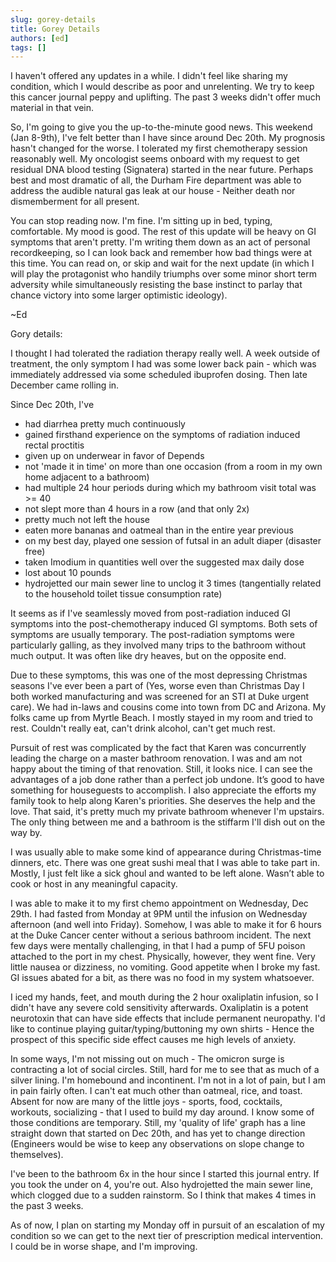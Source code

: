 ```yaml
---
slug: gorey-details
title: Gorey Details
authors: [ed]
tags: []
---
```

 
I haven't offered any updates in a while. I didn't feel like sharing my condition, which I would describe as poor and unrelenting. We try to keep this cancer journal peppy and uplifting. The past 3 weeks didn't offer much material in that vein.

So, I'm going to give you the up-to-the-minute good news. This weekend (Jan 8-9th), I've felt better than I have since around Dec 20th. My prognosis hasn't changed for the worse. I tolerated my first chemotherapy session reasonably well. My oncologist seems onboard with my request to get residual DNA blood testing (Signatera) started in the near future. Perhaps best and most dramatic of all, the Durham Fire department was able to address the audible natural gas leak at our house - Neither death nor dismemberment for all present.

<!-- truncate --> 

You can stop reading now. I'm fine. I'm sitting up in bed, typing, comfortable. My mood is good. The rest of this update will be heavy on GI symptoms that aren't pretty. I'm writing them down as an act of personal recordkeeping, so I can look back and remember how bad things were at this time. You can read on, or skip and wait for the next update (in which I will play the protagonist who handily triumphs over some minor short term adversity while simultaneously resisting the base instinct to parlay that chance victory into some larger optimistic ideology).

~Ed

 





 

Gory details:

I thought I had tolerated the radiation therapy really well. A week outside of treatment, the only symptom I had was some lower back pain - which was immediately addressed via some scheduled ibuprofen dosing. Then late December came rolling in.

 

Since Dec 20th, I've

 

- had diarrhea pretty much continuously
- gained firsthand experience on the symptoms of radiation induced rectal proctitis
- given up on underwear in favor of Depends
- not 'made it in time' on more than one occasion (from a room in my own home adjacent to a bathroom)
- had multiple 24 hour periods during which my bathroom visit total was >= 40
- not slept more than 4 hours in a row (and that only 2x)
- pretty much not left the house
- eaten more bananas and oatmeal than in the entire year previous
- on my best day, played one session of futsal in an adult diaper (disaster free)
- taken Imodium in quantities well over the suggested max daily dose
- lost about 10 pounds
- hydrojetted our main sewer line to unclog it 3 times (tangentially related to the household toilet tissue consumption rate)

It seems as if I've seamlessly moved from post-radiation induced GI symptoms into the post-chemotherapy induced GI symptoms. Both sets of symptoms are usually temporary. The post-radiation symptoms were particularly galling, as they involved many trips to the bathroom without much output. It was often like dry heaves, but on the opposite end.

Due to these symptoms, this was one of the most depressing Christmas seasons I've ever been a part of (Yes, worse even than Christmas Day I both worked manufacturing and was screened for an STI at Duke urgent care). We had in-laws and cousins come into town from DC and Arizona. My folks came up from Myrtle Beach. I mostly stayed in my room and tried to rest. Couldn't really eat, can't drink alcohol, can't get much rest.

Pursuit of rest was complicated by the fact that Karen was concurrently leading the charge on a master bathroom renovation. I was and am not happy about the timing of that renovation. Still, it looks nice. I can see the advantages of a job done rather than a perfect job undone. It’s good to have something for houseguests to accomplish. I also appreciate the efforts my family took to help along Karen's priorities. She deserves the help and the love. That said, it's pretty much my private bathroom whenever I'm upstairs. The only thing between me and a bathroom is the stiffarm I'll dish out on the way by.

I was usually able to make some kind of appearance during Christmas-time dinners, etc. There was one great sushi meal that I was able to take part in. Mostly, I just felt like a sick ghoul and wanted to be left alone. Wasn’t able to cook or host in any meaningful capacity.

I was able to make it to my first chemo appointment on Wednesday, Dec 29th. I had fasted from Monday at 9PM until the infusion on Wednesday afternoon (and well into Friday). Somehow, I was able to make it for 6 hours at the Duke Cancer center without a serious bathroom incident. The next few days were mentally challenging, in that I had a pump of 5FU poison attached to the port in my chest. Physically, however, they went fine. Very little nausea or dizziness, no vomiting. Good appetite when I broke my fast. GI issues abated for a bit, as there was no food in my system whatsoever.

I iced my hands, feet, and mouth during the 2 hour oxaliplatin infusion, so I didn't have any severe cold sensitivity afterwards. Oxaliplatin is a potent neurotoxin that can have side effects that include permanent neuropathy. I'd like to continue playing guitar/typing/buttoning my own shirts - Hence the prospect of this specific side effect causes me high levels of anxiety.

In some ways, I'm not missing out on much - The omicron surge is contracting a lot of social circles. Still, hard for me to see that as much of a silver lining. I'm homebound and incontinent. I'm not in a lot of pain, but I am in pain fairly often. I can't eat much other than oatmeal, rice, and toast. Absent for now are many of the little joys - sports, food, cocktails, workouts, socializing - that I used to build my day around. I know some of those conditions are temporary. Still, my 'quality of life' graph has a line straight down that started on Dec 20th, and has yet to change direction (Engineers would be wise to keep any observations on slope change to themselves).  

I've been to the bathroom 6x in the hour since I started this journal entry. If you took the under on 4, you're out. Also hydrojetted the main sewer line, which clogged due to a sudden rainstorm. So I think that makes 4 times in the past 3 weeks.

As of now, I plan on starting my Monday off in pursuit of an escalation of my condition so we can get to the next tier of prescription medical intervention. I could be in worse shape, and I'm improving.